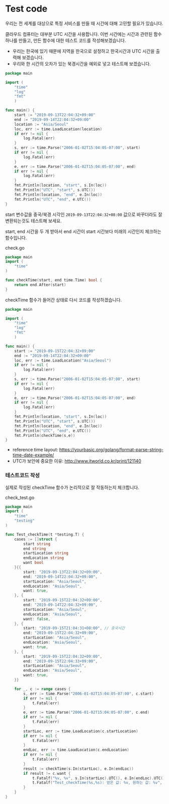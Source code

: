 # Test code
우리는 전 세계를 대상으로 특정 서비스를 만들 때 시간에 대해 고민할 필요가 있습니다.

클라우드 컴퓨터는 대부분 UTC 시간을 사용합니다.
이번 시간에는 시간과 관련된 함수 하나를 만들고, 만든 함수에 대한 테스트 코드를 작성해보겠습니다.
- 우리는 한국에 있기 때문에 지역을 한국으로 설정하고 한국시간과 UTC 시간을 출력해 보겠습니다.
- 우리와 한 시간의 오차가 있는 북경시간을 예외로 넣고 테스트해 보겠습니다.

```go
package main

import (
	"time"
	"log"
	"fmt"
	)

func main() {
	start := "2019-09-13T22:04:32+09:00"
	end := "2019-09-14T22:04:32+09:00"
	location := "Asia/Seoul"
	loc, err := time.LoadLocation(location)
	if err != nil {
		log.Fatal(err)
	}
	s, err := time.Parse("2006-01-02T15:04:05-07:00", start)
	if err != nil {
		log.Fatal(err)
	}
	e, err := time.Parse("2006-01-02T15:04:05-07:00", end)
	if err != nil {
		log.Fatal(err)
	}
	fmt.Println(location, "start", s.In(loc))
	fmt.Println("UTC", "start", s.UTC())
	fmt.Println(location, "end", e.In(loc))
	fmt.Println("UTC", "end", e.UTC())
}
```
start 변수값을 중국/북경 시각인 `2019-09-13T22:04:32+08:00` 값으로 바꾸더라도 잘 변환되는것도 테스트해 보세요.

start, end 시간을 두 개 받아서 end 시간이 start 시간보다 미래의 시간인지 체크하는 함수입니다.

check.go
```go
package main
import (
	"time"
)

func checkTime(start, end time.Time) bool {
    return end.After(start)
}
```

checkTime 함수가 들어간 상태로 다시 코드를 작성하겠습니다.
```go
package main

import (
	"time"
	"log"
	"fmt"
	)

func main() {
	start := "2019-09-15T22:04:32+09:00"
	end := "2019-09-14T22:04:32+09:00"
	loc, err := time.LoadLocation("Asia/Seoul")
	if err != nil {
		log.Fatal(err)
	}
	s, err := time.Parse("2006-01-02T15:04:05-07:00", start)
	if err != nil {
		log.Fatal(err)
	}
	e, err := time.Parse("2006-01-02T15:04:05-07:00", end)
	if err != nil {
		log.Fatal(err)
	}
	fmt.Println(location, "start", s.In(loc))
	fmt.Println("UTC", "start", s.UTC())
	fmt.Println(location, "end", e.In(loc))
	fmt.Println("UTC", "end", e.UTC())
	fmt.Println(checkTime(s,e))
}

```

- reference time layout: https://yourbasic.org/golang/format-parse-string-time-date-example/
- UTC가 보안에 중요한 이유: http://www.itworld.co.kr/print/121140


### 테스트코드 작성
실제로 작성된 checkTime 함수가 논리적으로 잘 작동하는지 체크합니다.

check_test.go
```go
package main
import (
	"time"
	"testing"
)

func Test_checkTime(t *testing.T) {
    cases := []struct {
        start string
		end string
		startLocation string
		endLocation string
        want bool
    }{{
        start: "2019-09-13T22:04:32+09:00",
		end: "2019-09-14T22:04:32+09:00",
		startLocation: "Asia/Seoul",
		endLocation: "Asia/Seoul",
        want: true,
    }, {
        start: "2019-09-15T22:04:32+09:00",
		end: "2019-09-14T22:04:32+09:00",
		startLocation: "Asia/Seoul",
		endLocation: "Asia/Seoul",
		want: false,
	}, {
        start: "2019-09-15T21:04:31+08:00", // 중국시간
		end: "2019-09-15T22:04:32+09:00",
		startLocation: "Asia/Seoul",
		endLocation: "Asia/Seoul",
		want: true,
	}, {
        start: "2019-09-15T22:04:32+09:00",
		end: "2019-09-15T22:04:33+09:00",
		startLocation: "Asia/Seoul",
		endLocation: "Asia/Seoul",
        want: true,
    }}

    for _, c := range cases {
     	s, err := time.Parse("2006-01-02T15:04:05-07:00", c.start)
    	if err != nil {
	    	t.Fatal(err)
	    }
	    e, err := time.Parse("2006-01-02T15:04:05-07:00", c.end)
	    if err != nil {
		    t.Fatal(err)
		}
		startLoc, err := time.LoadLocation(c.startLocation)
		if err != nil {
			t.Fatal(err)
		}
		endLoc, err := time.LoadLocation(c.endLocation)
		if err != nil {
			t.Fatal(err)
		}
		result := checkTime(s.In(startLoc), e.In(endLoc))
		if result != c.want {
            t.Fatalf("%v, %v", s.In(startLoc).UTC(), e.In(endLoc).UTC())
			t.Fatalf("Test_checkTime(%s,%s): 얻은 값: %v, 원하는 값: %v", c.start, c.end, result, c.want)
		}
    }
}
```